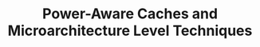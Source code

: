---
category: hardware-design
title: "Power-Aware Caches and Microarchitecture Level Techniques"
description: ""
questions:
literature:
  - Computer-Architecture-Techniques-For-Power-Efficiency|Ch. 4.2 - 4.12
scheduled: 2016-08-18 11:30:00 +2
---